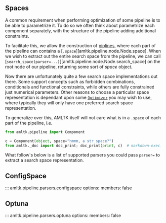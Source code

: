 ## Spaces
A common requirement when performing optimization of some pipeline
is to be able to parametrize it. To do so we often think about parametrize
each component separately, with the structure of the pipeline adding additional
constraints.

To facilitate this, we allow the construction of
[piplines](site:reference/pipelines.pipeline.md), where each part
of the pipeline can contains a [`.space`][amltk.pipeline.node.Node.space].
When we wish to extract out the entire search space from the pipeline, we can
call [`search_space(parser=...)`][amltk.pipeline.node.Node.search_space] on the root node
of our pipeline, returning some sort of _space_ object.

Now there are unfortunately quite a few search space implementations out there.
Some support concepts such as forbidden combinations, conditionals and
functional constraints, while others are fully constrained just numerical
parameters. Other reasons to choose a particular space representation is
dependant upon some [`Optimizer`](site:reference/optimization/optimizers.md)
you may wish to use, where typically they will only have one preferred search
space representation.

To generalize over this, AMLTK itself will not care what is in a `.space`
of each part of the pipeline, i.e.

```python exec="true" source="material-block" result="python"
from amltk.pipeline import Component

c = Component(object, space="hmmm, a str space?")
from amltk._doc import doc_print; doc_print(print, c)  # markdown-exec: hide
```

What follow's below is a list of supported parsers you could pass `parser=`
to extract a search space representation.

## ConfigSpace

::: amltk.pipeline.parsers.configspace
    options:
        members: false

## Optuna

::: amltk.pipeline.parsers.optuna
    options:
        members: false
